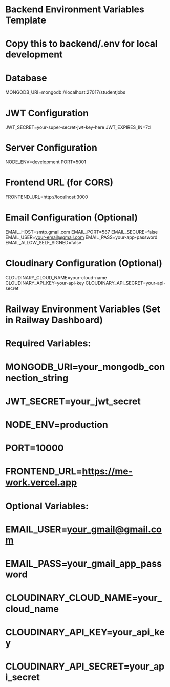 # Backend Environment Variables Template
# Copy this to backend/.env for local development

# Database
MONGODB_URI=mongodb://localhost:27017/studentjobs

# JWT Configuration
JWT_SECRET=your-super-secret-jwt-key-here
JWT_EXPIRES_IN=7d

# Server Configuration
NODE_ENV=development
PORT=5001

# Frontend URL (for CORS)
FRONTEND_URL=http://localhost:3000

# Email Configuration (Optional)
EMAIL_HOST=smtp.gmail.com
EMAIL_PORT=587
EMAIL_SECURE=false
EMAIL_USER=your-email@gmail.com
EMAIL_PASS=your-app-password
EMAIL_ALLOW_SELF_SIGNED=false

# Cloudinary Configuration (Optional)
CLOUDINARY_CLOUD_NAME=your-cloud-name
CLOUDINARY_API_KEY=your-api-key
CLOUDINARY_API_SECRET=your-api-secret

# Railway Environment Variables (Set in Railway Dashboard)
# Required Variables:
# MONGODB_URI=your_mongodb_connection_string
# JWT_SECRET=your_jwt_secret
# NODE_ENV=production
# PORT=10000
# FRONTEND_URL=https://me-work.vercel.app

# Optional Variables:
# EMAIL_USER=your_gmail@gmail.com
# EMAIL_PASS=your_gmail_app_password
# CLOUDINARY_CLOUD_NAME=your_cloud_name
# CLOUDINARY_API_KEY=your_api_key
# CLOUDINARY_API_SECRET=your_api_secret

